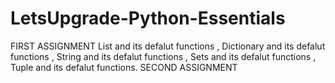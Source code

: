 # LetsUpgrade-Python-Essentials                                                                                                                                                                                                                                                                                                                                              
FIRST ASSIGNMENT
List and its defalut functions , Dictionary and its defalut functions , String and its defalut functions , Sets and its defalut functions , Tuple and its defalut functions.
SECOND ASSIGNMENT
